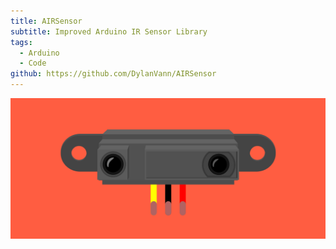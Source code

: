 ```yaml
---
title: AIRSensor
subtitle: Improved Arduino IR Sensor Library
tags:
  - Arduino
  - Code
github: https://github.com/DylanVann/AIRSensor
---
```


![Sharp IR Sensor](./sharp_ir_sensor.png)
